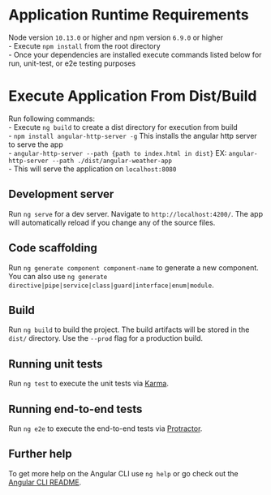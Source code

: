 # Application Runtime Requirements

Node version `10.13.0` or higher and npm version `6.9.0` or higher  
    - Execute `npm install` from the root directory  
    - Once your dependencies are installed execute commands listed below for run, unit-test, or e2e testing purposes
    
# Execute Application From Dist/Build

Run following commands:  
    - Execute `ng build` to create a dist directory for execution from build  
    - `npm install angular-http-server -g` This installs the angular http server to serve the app  
    - `angular-http-server --path {path to index.html in dist}` EX: `angular-http-server --path ./dist/angular-weather-app`  
    - This will serve the application on `localhost:8080`

## Development server

Run `ng serve` for a dev server. Navigate to `http://localhost:4200/`. The app will automatically reload if you change any of the source files.

## Code scaffolding

Run `ng generate component component-name` to generate a new component. You can also use `ng generate directive|pipe|service|class|guard|interface|enum|module`.

## Build

Run `ng build` to build the project. The build artifacts will be stored in the `dist/` directory. Use the `--prod` flag for a production build.

## Running unit tests

Run `ng test` to execute the unit tests via [Karma](https://karma-runner.github.io).

## Running end-to-end tests

Run `ng e2e` to execute the end-to-end tests via [Protractor](http://www.protractortest.org/).

## Further help

To get more help on the Angular CLI use `ng help` or go check out the [Angular CLI README](https://github.com/angular/angular-cli/blob/master/README.md).
